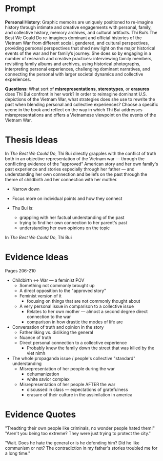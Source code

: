 # Prompt

**Personal History**: Graphic memoirs are uniquely positioned to re-imagine history through intimate and creative engagements with personal, family, and collective history, memory archives, and cultural artifacts. Thi Bui’s The Best We Could Do re-imagines dominant and official histories of the Vietnam War from different social, gendered, and cultural perspectives, providing personal perspectives that shed new light on the major historical events of the war and her family’s journey. She does so by engaging in a number of research and creative practices: interviewing family members, revisiting family albums and archives, using historical photographs, interpreting personal experiences, challenging dominant narratives, and connecting the personal with larger societal dynamics and collective experiences.

**Questions**: What sort of **misrepresentations**, **stereotypes**, or **erasures** does Thi Bui confront in her work? In order to reimagine dominant U.S. depictions of the Vietnam War, what strategies does she use to rewrite the past when blending personal and collective experiences? Choose a specific scene in the book and reflect on the way in which Thi Bui addresses misrepresentations and offers a Vietnamese viewpoint on the events of the Vietnam War.

# Thesis Ideas

In *The Best We Could Do*, Thi Bui directly grapples with the conflict of truth both in an objective representation of the Vietnam war — through the conflicting evidence of the "approved" American story and her own family's past experience and stories especially through her father — and understanding her own connection and beliefs on the past through the theme of childbirth and her connection with her mother.

- Narrow down
- Focus more on individual points and how they connect

- Thu Bui is:
	- grappling with her factual understanding of the past
	- trying to find her own connection to her parent's past
	- understanding her own opinions on the topic

In *The Best We Could Do*, Thi Bui

# Evidence Ideas

Pages 206-210

- Childbirth $\iff$ War — a feminist POV
	- Something not commonly brought up
	- A direct opposition to the "approved story"
	- Feminist version of it
		- focusing on things that are not commonly thought about
	- A very personal issue in comparison to a collective issue
		- Relates to her own mother — almost a second degree direct connection to the war
		- comparison in how drastic the modes of life are
- Conversation of truth and opinion in the story
	- Father liking vs. disliking the general
	- Nuance of truth
	- Direct personal connection to a collective experience
		- Probably knew the family down the street that was killed by the viet nimh
- The whole propaganda issue / people's collective "standard" understanding
	- Misrepresentation of her people during the war
		- dehumanization
		- white savior complex
	- Misrepresentation of her people AFTER the war
		- discussed in class — expectations of gratefulness
		- erasure of their culture in the assimilation in america


# Evidence Quotes

"Treadting their own people like criminals, no wonder people hated them!" "Aren't you being too extreme? They were just trying to protect the city."

"Wait. Does he hate the general or is he defending him? Did he like communism or not? The contradiction in my father's stories troubled me for a long time."

